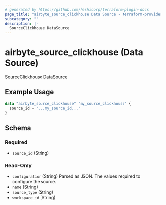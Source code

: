 ```yaml
---
# generated by https://github.com/hashicorp/terraform-plugin-docs
page_title: "airbyte_source_clickhouse Data Source - terraform-provider-airbyte"
subcategory: ""
description: |-
  SourceClickhouse DataSource
---
```


# airbyte_source_clickhouse (Data Source)

SourceClickhouse DataSource

## Example Usage

```terraform
data "airbyte_source_clickhouse" "my_source_clickhouse" {
  source_id = "...my_source_id..."
}
```

<!-- schema generated by tfplugindocs -->
## Schema

### Required

- `source_id` (String)

### Read-Only

- `configuration` (String) Parsed as JSON.
The values required to configure the source.
- `name` (String)
- `source_type` (String)
- `workspace_id` (String)


